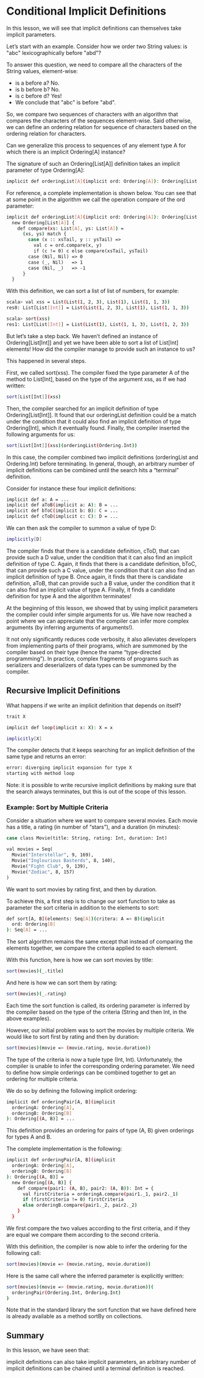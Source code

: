 # Conditional Implicit Definitions

In this lesson, we will see that implicit definitions can
themselves take implicit parameters.

Let’s start with an example. Consider how we order two String values: is "abc" lexicographically
before "abd"?

To answer this question, we need to compare all the characters of the String values, element-wise:

* is a before a? No.
* is b before b? No.
* is c before d? Yes!
* We conclude that "abc" is before "abd".

So, we compare two sequences of characters with an algorithm that compares the characters of the
sequences element-wise. Said otherwise, we can define an ordering relation for sequence of
characters based on the ordering relation for characters.

Can we generalize this process to sequences of any element type A for which there is an implicit
Ordering[A] instance?

The signature of such an Ordering[List[A]] definition takes an implicit parameter of type
Ordering[A]:

```bash
implicit def orderingList[A](implicit ord: Ordering[A]): Ordering[List[A]]
```
For reference, a complete implementation is shown below. You can see that at some point in the
algorithm we call the operation compare of the ord parameter:

```bash
implicit def orderingList[A](implicit ord: Ordering[A]): Ordering[List[A]] =
  new Ordering[List[A]] {
    def compare(xs: List[A], ys: List[A]) =
      (xs, ys) match {
        case (x :: xsTail, y :: ysTail) =>
          val c = ord.compare(x, y)
          if (c != 0) c else compare(xsTail, ysTail)
        case (Nil, Nil) => 0
        case (_, Nil)   => 1
        case (Nil, _)   => -1
      }
  }
```
With this definition, we can sort a list of list of numbers, for example:
```bash
scala> val xss = List(List(1, 2, 3), List(1), List(1, 1, 3))
res0: List[List[Int]] = List(List(1, 2, 3), List(1), List(1, 1, 3))

scala> sort(xss)
res1: List[List[Int]] = List(List(1), List(1, 1, 3), List(1, 2, 3))
```

But let’s take a step back. We haven’t defined an instance of Ordering[List[Int]] and yet we
have been able to sort a list of List[Int] elements! How did the compiler manage to provide such an
instance to us?

This happened in several steps.

First, we called sort(xss). The compiler fixed the type parameter A of the method to List[Int],
based on the type of the argument xss, as if we had written:
```bash
sort[List[Int]](xss)
```

Then, the compiler searched for an implicit definition of type Ordering[List[Int]]. It found
that our orderingList definition could be a match under the condition that it could also find an
implicit definition of type Ordering[Int], which it eventually found. Finally, the compiler inserted
the following arguments for us:

```bash
sort[List[Int]](xss)(orderingList(Ordering.Int))
```
In this case, the compiler combined two implicit definitions (orderingList and Ordering.Int)
before terminating. In general, though, an arbitrary number of implicit definitions can be combined
until the search hits a “terminal” definition.

Consider for instance these four implicit definitions:

```bash
implicit def a: A = ...
implicit def aToB(implicit a: A): B = ...
implicit def bToC(implicit b: B): C = ...
implicit def cToD(implicit c: C): D = ...
```
We can then ask the compiler to summon a value of type D:

```bash
implicitly[D]
```
The compiler finds that there is a candidate definition, cToD, that can provide such a D value,
under the condition that it can also find an implicit definition of type C. Again, it finds that
there is a candidate definition, bToC, that can provide such a C value, under the condition that it
can also find an implicit definition of type B. Once again, it finds that there is candidate
definition, aToB, that can provide such a B value, under the condition that it can also find an
implicit value of type A. Finally, it finds a candidate definition for type A and the algorithm
terminates!

At the beginning of this lesson, we showed that by using implicit parameters the compiler could
infer simple arguments for us. We have now reached a point where we can appreciate that the compiler
can infer more complex arguments (by inferring arguments of arguments!).

It not only significantly reduces code verbosity, it also alleviates developers from implementing
parts of their programs, which are summoned by the compiler based on their type (hence the name
“type-directed programming”). In practice, complex fragments of programs such as serializers and
deserializers of data types can be summoned by the compiler.

## Recursive Implicit Definitions

What happens if we write an implicit definition that depends on
itself?

```bash
trait X

implicit def loop(implicit x: X): X = x

implicitly[X]
```
The compiler detects that it keeps searching for an implicit definition of the same type and
returns an error:

```bash
error: diverging implicit expansion for type X
starting with method loop
```
Note: it is possible to write recursive implicit definitions by making sure that the search
always terminates, but this is out of the scope of this lesson.

### Example: Sort by Multiple Criteria

Consider a situation where we want to compare several movies.
Each movie has a title, a rating (in number of “stars”), and a duration (in minutes):

```bash
case class Movie(title: String, rating: Int, duration: Int)

val movies = Seq(
  Movie("Interstellar", 9, 169),
  Movie("Inglourious Basterds", 8, 140),
  Movie("Fight Club", 9, 139),
  Movie("Zodiac", 8, 157)
)
```
We want to sort movies by rating first, and then by duration.

To achieve this, a first step is to change our sort function to take as parameter the sort criteria
in addition to the elements to sort:

```bash
def sort[A, B](elements: Seq[A])(critera: A => B)(implicit
  ord: Ordering[B]
): Seq[A] = ...
```
The sort algorithm remains the same except that instead of comparing the elements together, we
compare the criteria applied to each element.

With this function, here is how we can sort movies by title:

```bash
sort(movies)(_.title)
```
And here is how we can sort them by rating:

```bash
sort(movies)(_.rating)
```
Each time the sort function is called, its ordering parameter is inferred by the compiler based
on the type of the criteria (String and then Int, in the above examples).

However, our initial problem was to sort the movies by multiple criteria. We would like to sort
first by rating and then by duration:

```bash
sort(movies)(movie => (movie.rating, movie.duration))
```
The type of the criteria is now a tuple type (Int, Int). Unfortunately, the compiler is unable
to infer the corresponding ordering parameter. We need to define how simple orderings can be
combined together to get an ordering for multiple criteria.

We do so by defining the following implicit ordering:

```bash
implicit def orderingPair[A, B](implicit
  orderingA: Ordering[A],
  orderingB: Ordering[B]
): Ordering[(A, B)] = ...
```
This definition provides an ordering for pairs of type (A, B) given orderings for types A and
B.

The complete implementation is the following:

```bash
implicit def orderingPair[A, B](implicit
  orderingA: Ordering[A],
  orderingB: Ordering[B]
): Ordering[(A, B)] =
  new Ordering[(A, B)] {
    def compare(pair1: (A, B), pair2: (A, B)): Int = {
      val firstCriteria = orderingA.compare(pair1._1, pair2._1)
      if (firstCriteria != 0) firstCriteria
      else orderingB.compare(pair1._2, pair2._2)
    }
  }
```
We first compare the two values according to the first criteria, and if they are equal we
compare them according to the second criteria.

With this definition, the compiler is now able to infer the ordering for the following call:

```bash
sort(movies)(movie => (movie.rating, movie.duration))
```
Here is the same call where the inferred parameter is explicitly written:

```bash
sort(movies)(movie => (movie.rating, movie.duration))(
  orderingPair(Ordering.Int, Ordering.Int)
)
```
Note that in the standard library the sort function that we have defined here is already
available as a method sortBy on collections.

## Summary

In this lesson, we have seen that:

implicit definitions can also take implicit parameters, an arbitrary number of implicit definitions
can be chained until a terminal definition is reached.
